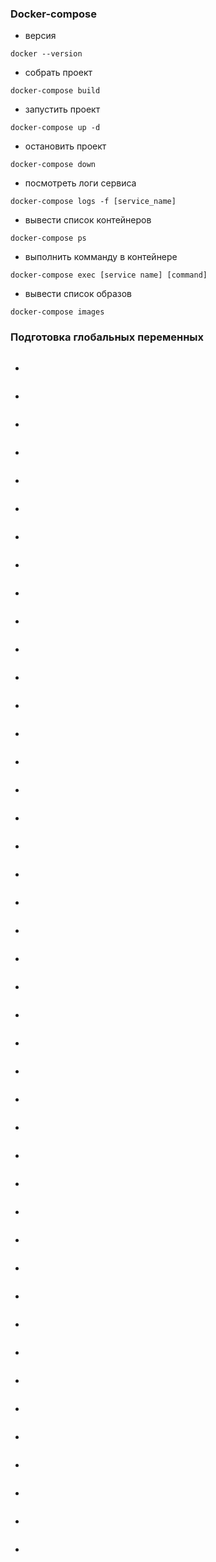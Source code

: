 ### Docker-compose

* версия
```
docker --version
```
* собрать проект
```
docker-compose build
```
* запустить проект
```
docker-compose up -d
```
* остановить проект
```
docker-compose down
```
* посмотреть логи сервиса
```
docker-compose logs -f [service_name]
```
* вывести список контейнеров
```
docker-compose ps
```
* выполнить комманду в контейнере
```
docker-compose exec [service name] [command]
```
* вывести список образов
```
docker-compose images
```
### Подготовка глобальных переменных
```

```
* 
```

```
* 
```

```
* 
```

```
* 
```

```
* 
```

```
* 
```

```
* 
```

```
* 
```

```
* 
```

```
* 
```

```
* 
```

```
* 
```

```
* 
```

```
* 
```

```
* 
```

```
* 
```

```
* 
```

```
* 
```

```
* 
```

```
* 
```

```
* 
```

```
* 
```

```
* 
```

```
* 
```

```
* 
```

```
* 
```

```
* 
```

```
* 
```

```
* 
```

```
* 
```

```
* 
```

```
* 
```

```
* 
```

```
* 
```

```
* 
```

```
* 
```

```
* 
```

```
* 
```

```
* 
```

```
* 
```

```
* 
```

```
* 
```

```
* 
```

```
